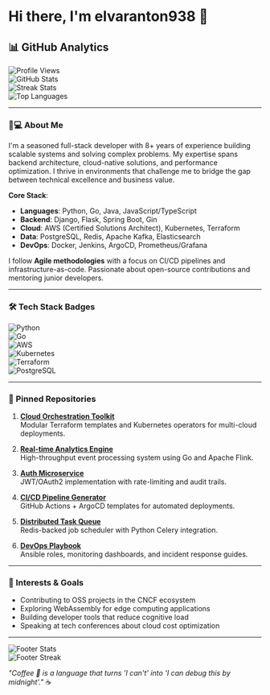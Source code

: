 # Hi there, I'm elvaranton938 👋

## 📊 GitHub Analytics  
![Profile Views](https://komarev.com/ghpvc/?username=elvaranton938&color=blue)  
![GitHub Stats](https://github-readme-stats.vercel.app/api?username=elvaranton938&show_icons=true&theme=radical&hide_title=true)  
![Streak Stats](https://github-readme-streak-stats.herokuapp.com/?user=elvaranton938&theme=radical)  
![Top Languages](https://github-readme-stats.vercel.app/api/top-langs/?username=elvaranton938&layout=compact&theme=radical&hide=html,css)

---

### 🧑💻 About Me  
I'm a seasoned full-stack developer with 8+ years of experience building scalable systems and solving complex problems. My expertise spans backend architecture, cloud-native solutions, and performance optimization. I thrive in environments that challenge me to bridge the gap between technical excellence and business value.  

**Core Stack**:  
- **Languages**: Python, Go, Java, JavaScript/TypeScript  
- **Backend**: Django, Flask, Spring Boot, Gin  
- **Cloud**: AWS (Certified Solutions Architect), Kubernetes, Terraform  
- **Data**: PostgreSQL, Redis, Apache Kafka, Elasticsearch  
- **DevOps**: Docker, Jenkins, ArgoCD, Prometheus/Grafana  

I follow **Agile methodologies** with a focus on CI/CD pipelines and infrastructure-as-code. Passionate about open-source contributions and mentoring junior developers.

---

### 🛠️ Tech Stack Badges  
![Python](https://img.shields.io/badge/-Python-3776AB?logo=python&logoColor=white)  
![Go](https://img.shields.io/badge/-Go-00ADD8?logo=go&logoColor=white)  
![AWS](https://img.shields.io/badge/-AWS-232F3E?logo=amazonaws)  
![Kubernetes](https://img.shields.io/badge/-Kubernetes-326CE5?logo=kubernetes)  
![Terraform](https://img.shields.io/badge/-Terraform-623CE4?logo=terraform)  
![PostgreSQL](https://img.shields.io/badge/-PostgreSQL-4169E1?logo=postgresql)  

---

### 📌 Pinned Repositories  
1. **[Cloud Orchestration Toolkit](https://github.com/elvaranton938/cloud-toolkit)**  
   Modular Terraform templates and Kubernetes operators for multi-cloud deployments.  

2. **[Real-time Analytics Engine](https://github.com/elvaranton938/realtime-analytics)**  
   High-throughput event processing system using Go and Apache Flink.  

3. **[Auth Microservice](https://github.com/elvaranton938/auth-service)**  
   JWT/OAuth2 implementation with rate-limiting and audit trails.  

4. **[CI/CD Pipeline Generator](https://github.com/elvaranton938/cicd-generator)**  
   GitHub Actions + ArgoCD templates for automated deployments.  

5. **[Distributed Task Queue](https://github.com/elvaranton938/task-queue)**  
   Redis-backed job scheduler with Python Celery integration.  

6. **[DevOps Playbook](https://github.com/elvaranton938/devops-playbook)**  
   Ansible roles, monitoring dashboards, and incident response guides.  

---

### 🌱 Interests & Goals  
- Contributing to OSS projects in the CNCF ecosystem  
- Exploring WebAssembly for edge computing applications  
- Building developer tools that reduce cognitive load  
- Speaking at tech conferences about cloud cost optimization  

---

![Footer Stats](https://github-readme-stats.vercel.app/api?username=elvaranton938&show_icons=true&theme=radical&hide_title=true&include_all_commits=true)  
![Footer Streak](https://github-readme-streak-stats.herokuapp.com/?user=elvaranton938&theme=radical)  

*"Coffee :tea: is a language that turns 'I can't' into 'I can debug this by midnight'."* ☕
